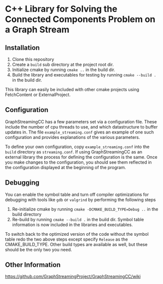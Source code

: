 # C++ Library for Solving the Connected Components Problem on a Graph Stream

## Installation
1. Clone this repository
2. Create a `build` sub directory at the project root dir.
3. Initialize cmake by running `cmake ..` in the build dir.
4. Build the library and executables for testing by running `cmake --build .` in the build dir.

This library can easily be included with other cmake projects using FetchContent or ExternalProject.

## Configuration
GraphStreamingCC has a few parameters set via a configuration file. These include the number of cpu threads to use, and which datastructure to buffer updates in. The file `example_streaming.conf` gives an example of one such configuration and provides explanations of the various parameters.

To define your own configuration, copy `example_streaming.conf` into the `build` directory as `streaming.conf`. If using GraphStreamingCC as an external library the process for defining the configuration is the same. Once you make changes to the configuration, you should see them reflected in the configuration displayed at the beginning of the program.

## Debugging
You can enable the symbol table and turn off compiler optimizations for debugging with tools like `gdb` or `valgrind` by performing the following steps
1. Re-initialize cmake by running `cmake -DCMAKE_BUILD_TYPE=Debug ..` in the build directory
2. Re-build by running `cmake --build .` in the build dir. Symbol table information is now included in the libraries and executables.

To switch back to the optimized version of the code without the symbol table redo the two above steps except specify `Release` as the CMAKE_BUILD_TYPE.
Other build types are available as well, but these should be the only two you need.

## Other Information
https://github.com/GraphStreamingProject/GraphStreamingCC/wiki

